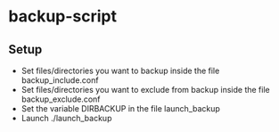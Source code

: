 # backup-script

## Setup
* Set files/directories you want to backup inside the file backup_include.conf
* Set files/directories you want to exclude from backup inside the file backup_exclude.conf
* Set the variable DIRBACKUP in the file launch_backup
* Launch ./launch_backup
